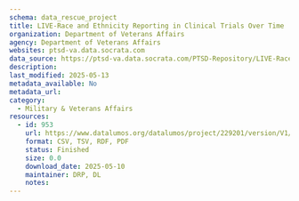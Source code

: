 ```yaml
---
schema: data_rescue_project 
title: LIVE-Race and Ethnicity Reporting in Clinical Trials Over Time
organization: Department of Veterans Affairs
agency: Department of Veterans Affairs
websites: ptsd-va.data.socrata.com
data_source: https://ptsd-va.data.socrata.com/PTSD-Repository/LIVE-Race-and-Ethnicity-Reporting-in-Clinical-Tria/sy8c-uqz9
description: 
last_modified: 2025-05-13
metadata_available: No
metadata_url: 
category:
  - Military & Veterans Affairs 
resources:
  - id: 953
    url: https://www.datalumos.org/datalumos/project/229201/version/V1/view
    format: CSV, TSV, RDF, PDF
    status: Finished
    size: 0.0
    download_date: 2025-05-10
    maintainer: DRP, DL
    notes: 
---
```

